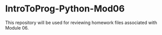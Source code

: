 # IntroToProg-Python-Mod06
This repository will be used for reviewing homework files associated with Module 06.
